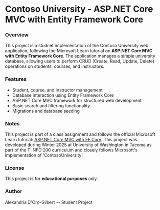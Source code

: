 # Contoso University - ASP.NET Core MVC with Entity Framework Core
### Overview
This project is a studnet implementation of the Contoso University web application, following the Microsoft Learn tutorial on **ASP.NET Core MVC with Entity Framework Core**.
The application manages a simple university database, allowing users to perform CRUD (Create, Read, Update, Delete) operations on students, courses, and instructors.

### Features
- Student, course, and instructor management
- Database interaction using Entity Framework Core
- ASP.NET Core MVC framework for structured web development
- Basic search and filtering functionality
- Migrations and database seeding

### Notes
This project is part of a class assignment and follows the official Microsoft Learn tutorial: [ASP.NET Core MVC with EF Core](https://learn.microsoft.com/en-us/aspnet/core/data/ef-mvc/intro?view=aspnetcore-8.0).
This project was developed during Winter 2025 at University of Washington in Tacoma as part of the T INFO 200 curriculum and closely follows Microsoft's implementation of 'ContosoUniversity'.

### License
This project is for **educational purposes** only.

### Author
Alexandria D'Oro-Gilbert -- Student Project
